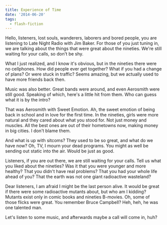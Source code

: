 ```yaml
---
title: Experience of Time
date: '2014-06-20'
tags:
  - flash-fiction
---
```


Hello, listeners, lost souls, wanderers, laborers and bored people, you are
listening to Late Night Radio with Jim Baker. For those of you just tuning in,
we are talking about the things that were great about the nineties. We're still
waiting for your calls, so don't be shy.

<!-- truncate -->

What I just realized, and I know it's obvious, but in the nineties there were no
cellphones. How did people ever get together? What if you had a change of plans?
Or were stuck in traffic? Seems amazing, but we actually used to have more
friends back then.

Music was also better. Great bands were around, and even Aerosmith were still
good. Speaking of which, here's a little hit from them. Who can guess what it is
by the intro?

That was Aerosmith with Sweet Emotion. Ah, the sweet emotion of being back in
school and in love for the first time. In the nineties, girls were more natural
and they cared about what you stood for. Not just money and muscles. All the
best ones are out of their hometowns now, making money in big cities. I don't
blame them.

And what is up with sitcoms? They used to be so great, and what do we have now?
Oh, TV, I mourn your dead programs. You might as well be sending out static into
the air. Would be just as good.

Listeners, if you are out there, we are still waiting for your calls. Tell us
what you liked about the nineties? Was it that you were younger and more
healthy? That you didn't have real problems? That you had your whole life ahead
of you? That the earth was not one giant radioactive wasteland?

Dear listeners, I am afraid I might be the last person alive. It would be great
if there were some radioactive mutants about, but who am I kidding? Mutants
exist only in comic books and nineties B-movies. Oh, some of those flicks were
great. You remember Bruce Campbell? Heh, heh, he was one talented man.

Let's listen to some music, and afterwards maybe a call will come in, huh?
